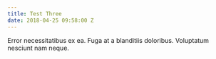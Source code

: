 ```yaml
---
title: Test Three
date: 2018-04-25 09:58:00 Z
---
```


Error necessitatibus ex ea. Fuga at a blanditiis doloribus. Voluptatum nesciunt nam neque.